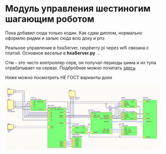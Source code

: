# Модуль управления шестиногим шагающим роботом

Пока добавил сюда только кодик. Как сдам диплом, нормально оформлю ридми и залью сюда всю доку и рпз

Реальное управление в hxaServer. raspberry pi через wifi связана с платой. Основное веселье в **hxaServer.py** ...

Стм - это чисто контроллер серв, он получал периоды шима и их тупа отрабатывает на сервах. Подбробнее можно почитать [здесь](http://easyelectronics.ru/upravlenie-mnozhestvom-servomashinok.html)


Ниже можно посмотреть НЕ ГОСТ варианты доки

![структурка](img/structural.PNG)



